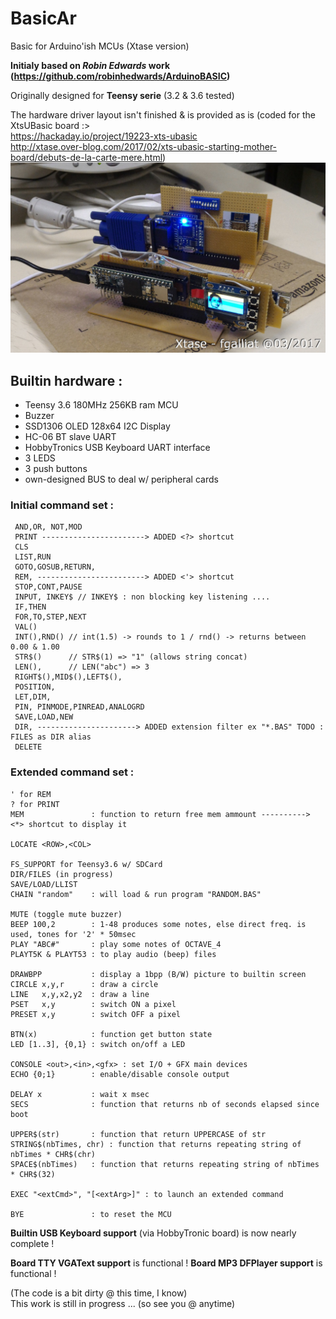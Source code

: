 # BasicAr
Basic for Arduino'ish MCUs (Xtase version)

**Initialy based on _Robin Edwards_ work (https://github.com/robinhedwards/ArduinoBASIC)**

Originally designed for **Teensy serie** (3.2 & 3.6 tested)

The hardware driver layout isn't finished & is provided as is (coded for the XtsUBasic board :><br/>
 https://hackaday.io/project/19223-xts-ubasic<br/>
 http://xtase.over-blog.com/2017/02/xts-ubasic-starting-mother-board/debuts-de-la-carte-mere.html)
![The XtsuBasic Computer boards](./docs/allBoards.jpg "The Xts-uBasic Computer...")

## Builtin hardware :
 * Teensy 3.6 180MHz 256KB ram MCU
 * Buzzer
 * SSD1306 OLED 128x64 I2C Display
 * HC-06 BT slave UART
 * HobbyTronics USB Keyboard UART interface
 * 3 LEDS
 * 3 push buttons
 * own-designed BUS to deal w/ peripheral cards


### Initial command set :
```
 AND,OR, NOT,MOD
 PRINT -----------------------> ADDED <?> shortcut
 CLS
 LIST,RUN
 GOTO,GOSUB,RETURN,
 REM, ------------------------> ADDED <'> shortcut
 STOP,CONT,PAUSE
 INPUT, INKEY$ // INKEY$ : non blocking key listening ....
 IF,THEN
 FOR,TO,STEP,NEXT
 VAL()
 INT(),RND() // int(1.5) -> rounds to 1 / rnd() -> returns between 0.00 & 1.00
 STR$()      // STR$(1) => "1" (allows string concat)
 LEN(),      // LEN("abc") => 3 
 RIGHT$(),MID$(),LEFT$(),
 POSITION, 
 LET,DIM,
 PIN, PINMODE,PINREAD,ANALOGRD
 SAVE,LOAD,NEW
 DIR, ----------------------> ADDED extension filter ex "*.BAS" TODO : FILES as DIR alias
 DELETE
```

### Extended command set :
```
' for REM
? for PRINT
MEM               : function to return free mem ammount ----------> <*> shortcut to display it
         
LOCATE <ROW>,<COL>

FS_SUPPORT for Teensy3.6 w/ SDCard
DIR/FILES (in progress)
SAVE/LOAD/LLIST
CHAIN "random"    : will load & run program "RANDOM.BAS"

MUTE (toggle mute buzzer)
BEEP 100,2        : 1-48 produces some notes, else direct freq. is used, tones for '2' * 50msec
PLAY "ABC#"       : play some notes of OCTAVE_4
PLAYT5K & PLAYT53 : to play audio (beep) files

DRAWBPP           : display a 1bpp (B/W) picture to builtin screen
CIRCLE x,y,r      : draw a circle
LINE   x,y,x2,y2  : draw a line
PSET   x,y        : switch ON a pixel
PRESET x,y        : switch OFF a pixel
         
BTN(x)            : function get button state
LED [1..3], {0,1} : switch on/off a LED

CONSOLE <out>,<in>,<gfx> : set I/O + GFX main devices
ECHO {0;1}        : enable/disable console output

DELAY x           : wait x msec
SECS              : function that returns nb of seconds elapsed since boot

UPPER$(str)       : function that return UPPERCASE of str
STRING$(nbTimes, chr) : function that returns repeating string of nbTimes * CHR$(chr)
SPACE$(nbTimes)   : function that returns repeating string of nbTimes * CHR$(32)

EXEC "<extCmd>", "[<extArg>]" : to launch an extended command

BYE               : to reset the MCU
```

**Builtin USB Keyboard support** (via HobbyTronic board) is now nearly complete !

**Board TTY VGAText support** is functional !
**Board MP3 DFPlayer support** is functional !

(The code is a bit dirty @ this time, I know)<br/>
This work is still in progress ... (so see you @ anytime)